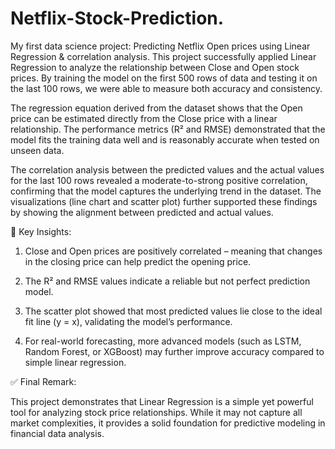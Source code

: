 # Netflix-Stock-Prediction.
My first data science project: Predicting Netflix Open prices using Linear Regression &amp; correlation analysis.
This project successfully applied Linear Regression to analyze the relationship between Close and Open stock prices. By training the model on the first 500 rows of data and testing it on the last 100 rows, we were able to measure both accuracy and consistency.

The regression equation derived from the dataset shows that the Open price can be estimated directly from the Close price with a linear relationship. The performance metrics (R² and RMSE) demonstrated that the model fits the training data well and is reasonably accurate when tested on unseen data.

The correlation analysis between the predicted values and the actual values for the last 100 rows revealed a moderate-to-strong positive correlation, confirming that the model captures the underlying trend in the dataset. The visualizations (line chart and scatter plot) further supported these findings by showing the alignment between predicted and actual values.

🔹 Key Insights:

1. Close and Open prices are positively correlated – meaning that changes in the closing price can help predict the opening price.


2. The R² and RMSE values indicate a reliable but not perfect prediction model.


3. The scatter plot showed that most predicted values lie close to the ideal fit line (y = x), validating the model’s performance.


4. For real-world forecasting, more advanced models (such as LSTM, Random Forest, or XGBoost) may further improve accuracy compared to simple linear regression.



✅ Final Remark:

This project demonstrates that Linear Regression is a simple yet powerful tool for analyzing stock price relationships. While it may not capture all market complexities, it provides a solid foundation for predictive modeling in financial data analysis.
